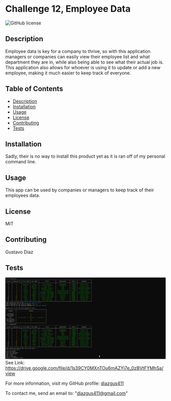 # Challenge 12, Employee Data

![GitHub license](https://img.shields.io/badge/license-MIT-blue.svg)

## Description

Employee data is key for a company to thrive, so with this application managers or companies can easily view their employee list and what department they are in, while also being able to see what their actual job is. This application also allows for whoever is using it to update or add a new employee, making it much easier to keep track of everyone.

## Table of Contents

- [Description](#description)
- [Installation](#installation)
- [Usage](#usage)
- [License](#license)
- [Contributing](#contributing)
- [Tests](#tests)

## Installation

Sadly, their is no way to install this product yet as it is ran off of my personal command line.

## Usage

This app can be used by companies or managers to keep track of their employees data.

## License

MIT

## Contributing

Gustavo Diaz

## Tests
![alt text](./assets/Chall12.png)
See Link: https://drive.google.com/file/d/1s39CY0MXnTOu6mAZYj7e_0zBVtFYMhSa/view 

For more information, visit my GitHub profile: [diazgus411](https://github.com/diazgus411)

To contact me, send an email to: "diazgus411@gmail.com"

